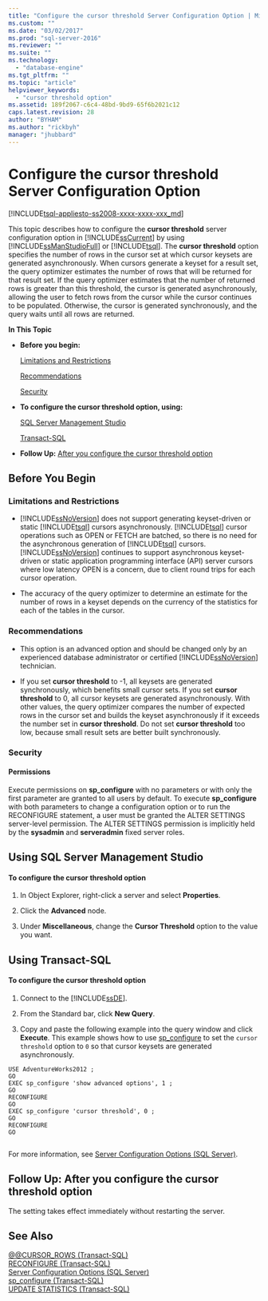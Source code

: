 ```yaml
---
title: "Configure the cursor threshold Server Configuration Option | Microsoft Docs"
ms.custom: ""
ms.date: "03/02/2017"
ms.prod: "sql-server-2016"
ms.reviewer: ""
ms.suite: ""
ms.technology: 
  - "database-engine"
ms.tgt_pltfrm: ""
ms.topic: "article"
helpviewer_keywords: 
  - "cursor threshold option"
ms.assetid: 189f2067-c6c4-48bd-9bd9-65f6b2021c12
caps.latest.revision: 28
author: "BYHAM"
ms.author: "rickbyh"
manager: "jhubbard"
---
```

# Configure the cursor threshold Server Configuration Option
[!INCLUDE[tsql-appliesto-ss2008-xxxx-xxxx-xxx_md](../../includes/tsql-appliesto-ss2008-xxxx-xxxx-xxx-md.md)]

  This topic describes how to configure the **cursor threshold** server configuration option in [!INCLUDE[ssCurrent](../../includes/sscurrent-md.md)] by using [!INCLUDE[ssManStudioFull](../../includes/ssmanstudiofull-md.md)] or [!INCLUDE[tsql](../../includes/tsql-md.md)]. The **cursor threshold** option specifies the number of rows in the cursor set at which cursor keysets are generated asynchronously. When cursors generate a keyset for a result set, the query optimizer estimates the number of rows that will be returned for that result set. If the query optimizer estimates that the number of returned rows is greater than this threshold, the cursor is generated asynchronously, allowing the user to fetch rows from the cursor while the cursor continues to be populated. Otherwise, the cursor is generated synchronously, and the query waits until all rows are returned.  
  
 **In This Topic**  
  
-   **Before you begin:**  
  
     [Limitations and Restrictions](#Restrictions)  
  
     [Recommendations](#Recommendations)  
  
     [Security](#Security)  
  
-   **To configure the cursor threshold option, using:**  
  
     [SQL Server Management Studio](#SSMSProcedure)  
  
     [Transact-SQL](#TsqlProcedure)  
  
-   **Follow Up:**  [After you configure the cursor threshold option](#FollowUp)  
  
##  <a name="BeforeYouBegin"></a> Before You Begin  
  
###  <a name="Restrictions"></a> Limitations and Restrictions  
  
-   [!INCLUDE[ssNoVersion](../../includes/ssnoversion-md.md)] does not support generating keyset-driven or static [!INCLUDE[tsql](../../includes/tsql-md.md)] cursors asynchronously. [!INCLUDE[tsql](../../includes/tsql-md.md)] cursor operations such as OPEN or FETCH are batched, so there is no need for the asynchronous generation of [!INCLUDE[tsql](../../includes/tsql-md.md)] cursors. [!INCLUDE[ssNoVersion](../../includes/ssnoversion-md.md)] continues to support asynchronous keyset-driven or static application programming interface (API) server cursors where low latency OPEN is a concern, due to client round trips for each cursor operation.  
  
-   The accuracy of the query optimizer to determine an estimate for the number of rows in a keyset depends on the currency of the statistics for each of the tables in the cursor.  
  
###  <a name="Recommendations"></a> Recommendations  
  
-   This option is an advanced option and should be changed only by an experienced database administrator or certified [!INCLUDE[ssNoVersion](../../includes/ssnoversion-md.md)] technician.  
  
-   If you set **cursor threshold** to -1, all keysets are generated synchronously, which benefits small cursor sets. If you set **cursor threshold** to 0, all cursor keysets are generated asynchronously. With other values, the query optimizer compares the number of expected rows in the cursor set and builds the keyset asynchronously if it exceeds the number set in **cursor threshold**. Do not set **cursor threshold** too low, because small result sets are better built synchronously.  
  
###  <a name="Security"></a> Security  
  
####  <a name="Permissions"></a> Permissions  
 Execute permissions on **sp_configure** with no parameters or with only the first parameter are granted to all users by default. To execute **sp_configure** with both parameters to change a configuration option or to run the RECONFIGURE statement, a user must be granted the ALTER SETTINGS server-level permission. The ALTER SETTINGS permission is implicitly held by the **sysadmin** and **serveradmin** fixed server roles.  
  
##  <a name="SSMSProcedure"></a> Using SQL Server Management Studio  
  
#### To configure the cursor threshold option  
  
1.  In Object Explorer, right-click a server and select **Properties**.  
  
2.  Click the **Advanced** node.  
  
3.  Under **Miscellaneous**, change the **Cursor Threshold** option to the value you want.  
  
##  <a name="TsqlProcedure"></a> Using Transact-SQL  
  
#### To configure the cursor threshold option  
  
1.  Connect to the [!INCLUDE[ssDE](../../includes/ssde-md.md)].  
  
2.  From the Standard bar, click **New Query**.  
  
3.  Copy and paste the following example into the query window and click **Execute**. This example shows how to use [sp_configure](../../relational-databases/system-stored-procedures/sp-configure-transact-sql.md) to set the `cursor threshold` option to `0` so that cursor keysets are generated asynchronously.  
  
```tsql  
USE AdventureWorks2012 ;  
GO  
EXEC sp_configure 'show advanced options', 1 ;  
GO  
RECONFIGURE  
GO  
EXEC sp_configure 'cursor threshold', 0 ;  
GO  
RECONFIGURE  
GO  
  
```  
  
 For more information, see [Server Configuration Options &#40;SQL Server&#41;](../../database-engine/configure-windows/server-configuration-options-sql-server.md).  
  
##  <a name="FollowUp"></a> Follow Up: After you configure the cursor threshold option  
 The setting takes effect immediately without restarting the server.  
  
## See Also  
 [@@CURSOR_ROWS &#40;Transact-SQL&#41;](../../t-sql/functions/cursor-rows-transact-sql.md)   
 [RECONFIGURE &#40;Transact-SQL&#41;](../../t-sql/language-elements/reconfigure-transact-sql.md)   
 [Server Configuration Options &#40;SQL Server&#41;](../../database-engine/configure-windows/server-configuration-options-sql-server.md)   
 [sp_configure &#40;Transact-SQL&#41;](../../relational-databases/system-stored-procedures/sp-configure-transact-sql.md)   
 [UPDATE STATISTICS &#40;Transact-SQL&#41;](../../t-sql/statements/update-statistics-transact-sql.md)  
  
  
